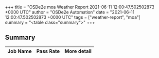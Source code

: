 +++
title = "OSDe2e moa Weather Report 2021-06-11 12:00:47.502502873 +0000 UTC"
author = "OSDe2e Automation"
date = "2021-06-11 12:00:47.502502873 +0000 UTC"
tags = ["weather-report", "moa"]
summary = "<table class=\"summary\"></table>"
+++
## Summary

| Job Name | Pass Rate | More detail |
|----------|-----------|-------------|



